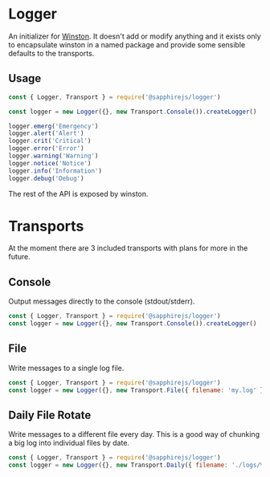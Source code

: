# Logger

An initializer for [Winston](https://github.com/winstonjs/winston). It doesn't add or modify anything and it exists only to encapsulate winston in a named package and provide some sensible defaults to the transports.

## Usage

```javascript
const { Logger, Transport } = require('@sapphirejs/logger')

const logger = new Logger({}, new Transport.Console()).createLogger()

logger.emerg('Emergency')
logger.alert('Alert')
logger.crit('Critical')
logger.error('Error')
logger.warning('Warning')
logger.notice('Notice')
logger.info('Information')
logger.debug('Debug')
```

The rest of the API is exposed by winston.

# Transports

At the moment there are 3 included transports with plans for more in the future.

## Console

Output messages directly to the console (stdout/stderr).

```javascript
const { Logger, Transport } = require('@sapphirejs/logger')
const logger = new Logger({}, new Transport.Console()).createLogger()
```

## File

Write messages to a single log file.

```javascript
const { Logger, Transport } = require('@sapphirejs/logger')
const logger = new Logger({}, new Transport.File({ filename: 'my.log' })).createLogger()
```

## Daily File Rotate

Write messages to a different file every day. This is a good way of chunking a big log into individual files by date.

```javascript
const { Logger, Transport } = require('@sapphirejs/logger')
const logger = new Logger({}, new Transport.Daily({ filename: './logs/%DATE%.log' })).createLogger()
```
